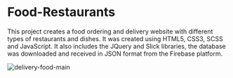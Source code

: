# Food-Restaurants
This project creates a food ordering and delivery website with different types of restaurants and dishes. It was created using HTML5, CSS3, SCSS and JavaScript. 
It also includes the JQuery and Slick libraries, the database was downloaded and received in JSON format from the Firebase platform.

![delivery-food-main](https://user-images.githubusercontent.com/78507597/192603912-5260a650-7258-4163-9f57-0eabb045f268.png)
